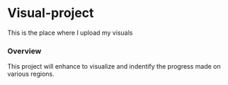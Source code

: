# Visual-project
This is the place where I upload my visuals
 ### Overview 

This project will enhance to visualize and indentify the progress made on various regions.
